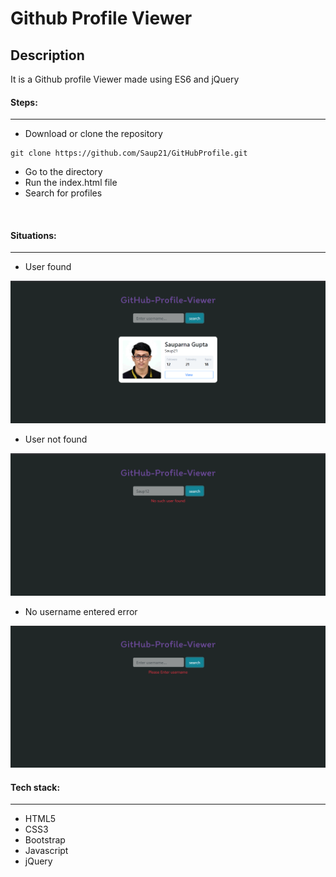 # Github Profile Viewer

## Description
It is a Github profile Viewer made using ES6 and jQuery

#### Steps:
---

- Download or clone the repository
```
git clone https://github.com/Saup21/GitHubProfile.git
```
- Go to the directory
- Run the index.html file
- Search for profiles

<br/>

#### Situations:
---
- User found

![User found](User.png)

- User not found

![User not found](No-User.png)

- No username entered error

![No Username entered](Enter.png)

#### Tech stack:
---
- HTML5
- CSS3
- Bootstrap
- Javascript
- jQuery
